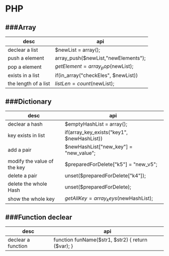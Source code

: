 # PHP

<script type="text/javascript" src="../js/general.js"></script>

###Array
---

| desc | api |
| -- | -- |
| declear a list | $newList = array(); |
| push a element | array_push($newList,"newElements"); |
| pop a element | $getElement = array_pop($newList); |
| exists in a list | if(in_array("checkEles", $newList)) |
| the length of a list | $listLen = count($newList); |

###Dictionary
---

| desc | api |
| -- | -- |
| declear a hash | $emptyHashList = array(); |
| key exists in list | if(array_key_exists("key1", $newHashList)) |
| add a pair | $newHashList["new_key"] = "new_value"; |
| modify the value of the key | $preparedForDelete["k5"] = "new_v5"; |
| delete a pair | unset($preparedForDelete["k4"]); |
| delete the whole Hash | unset($preparedForDelete); |
| show the whole key |$getAllKey = array_keys($newHashList); |

###Function declear
---

| desc | api |
| -- | -- |
| declear a function | function funName($str1, $str2) { return ($var); } |

